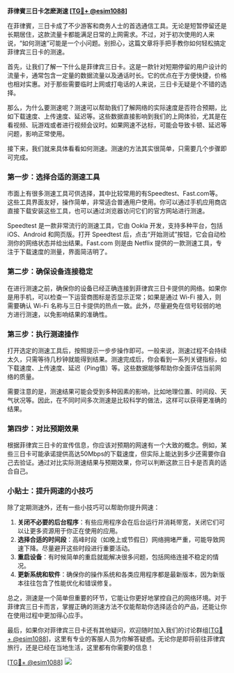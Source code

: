 **菲律賓三日卡怎麽測速 [[TG💪+ @esim1088](https://t.me/s/esim1088)]**

在菲律賓，三日卡成了不少游客和商务人士的首选通信工具。无论是短暂停留还是长期居住，这款流量卡都能满足日常的上网需求。不过，对于初次使用的人来说，“如何测速”可能是一个小问题。别担心，这篇文章将手把手教你如何轻松搞定菲律宾三日卡的测速。

首先，让我们了解一下什么是菲律宾三日卡。这是一款针对短期停留的用户设计的流量卡，通常包含一定量的数据流量以及通话时长。它的优点在于方便快捷，价格也相对实惠。对于那些需要临时上网或打电话的人来说，三日卡无疑是个不错的选择。

那么，为什么要测速呢？测速可以帮助我们了解网络的实际速度是否符合预期，比如下载速度、上传速度、延迟等。这些数据直接影响到我们的上网体验，尤其是在看视频、玩游戏或者进行视频会议时。如果网速不达标，可能会导致卡顿、延迟等问题，影响正常使用。

接下来，我们就来具体看看如何测速。测速的方法其实很简单，只需要几个步骤即可完成。

### 第一步：选择合适的测速工具

市面上有很多测速工具可供选择，其中比较常用的有Speedtest、Fast.com等。这些工具界面友好，操作简单，非常适合普通用户使用。你可以通过手机应用商店直接下载安装这些工具，也可以通过浏览器访问它们的官方网站进行测速。

Speedtest 是一款非常流行的测速工具，它由 Ookla 开发，支持多种平台，包括 iOS、Android 和网页版。打开 Speedtest 后，点击“开始测试”按钮，它会自动检测你的网络状态并给出结果。Fast.com 则是由 Netflix 提供的一款测速工具，专注于下载速度的测量，界面简洁明了。

### 第二步：确保设备连接稳定

在进行测速之前，确保你的设备已经正确连接到菲律宾三日卡提供的网络。如果你是用手机，可以检查一下运营商图标是否显示正常；如果是通过 Wi-Fi 接入，则需要确认 Wi-Fi 名称与三日卡提供的热点一致。此外，尽量避免在信号较弱的地方进行测速，以免影响结果的准确性。

### 第三步：执行测速操作

打开选定的测速工具后，按照提示一步步操作即可。一般来说，测速过程不会持续太久，只需等待几秒钟就能得到结果。测速完成后，你会看到一系列关键指标，如下载速度、上传速度、延迟（Ping值）等。这些数据能够帮助你全面评估当前网络的质量。

需要注意的是，测速结果可能会受到多种因素的影响，比如地理位置、时间段、天气状况等。因此，在不同时间多次测速是比较科学的做法，这样可以获得更准确的结果。

### 第四步：对比预期效果

根据菲律宾三日卡的宣传信息，你应该对预期的网速有一个大致的概念。例如，某些三日卡可能承诺提供高达50Mbps的下载速度，但实际上能达到多少还需要你自己去验证。通过对比实际测速结果与预期效果，你可以判断这款三日卡是否真的适合自己。

### 小贴士：提升网速的小技巧

除了定期测速外，还有一些小技巧可以帮助你提升网速：

1. **关闭不必要的后台程序**：有些应用程序会在后台运行并消耗带宽，关闭它们可以让更多资源用于你正在使用的应用。
2. **选择合适的时间段**：高峰时段（如晚上或节假日）网络拥堵严重，可能导致网速下降。尽量避开这些时段进行重要活动。
3. **重启设备**：有时候简单的重启就能解决很多问题，包括网络连接不稳定的情况。
4. **更新系统和软件**：确保你的操作系统和各类应用程序都是最新版本，因为新版本往往包含了性能优化和错误修复。

总之，测速是一个简单但重要的环节，它能让你更好地掌控自己的网络环境。对于菲律宾三日卡而言，掌握正确的测速方法不仅能帮助你选择适合的产品，还能让你在使用过程中更加得心应手。

最后，如果你对菲律宾三日卡还有其他疑问，欢迎随时加入我们的讨论群组[[TG💪+ @esim1088](https://t.me/s/esim1088)]，这里有专业的客服人员为你解答疑惑。无论你是即将前往菲律宾旅行，还是已经在当地生活，这里都有你需要的信息！

[[TG💪+ @esim1088](https://t.me/s/esim1088)] ![](https://i.postimg.cc/4NQfJmqS/Snipaste-2025-05-13-00-14-12.png)